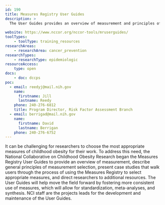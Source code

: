```yaml
---
id: 190
title: Measures Registry User Guides
description: >
  The User Guides provides an overview of measurement and principles of measurement selection, and present case studies using the Measures Registry to select measures for childhood obesity. 
    
website: https://www.nccor.org/nccor-tools/mruserguides/
toolTypes:
    - toolType: training_resources
researchAreas:
    - researchArea: cancer_prevention
researchTypes:
    - researchType: epidemiologic
resourceAccess:
    type: open
docs:
    - doc: dccps
poc:
  - email: reedyj@mail.nih.gov
    name:
      firstname: Jill
      lastname: Reedy
    phone: 240-276-6812
    title: Program Director, Risk Factor Assessment Branch
  - email: berrigad@mail.nih.gov
    name:
      firstname: David
      lastname: Berrigan
    phone: 240-276-6752
---
```

It can be challenging for researchers to choose the most appropriate measures of childhood obesity for their work. To address this need, the National Collaborative on Childhood Obesity Research began the Measures Registry User Guides to provide an overview of measurement, describe general principles of measurement selection, present case studies that walk users through the process of using the Measures Registry to select appropriate measures, and direct researchers to additional resources. The User Guides will help move the field forward by fostering more consistent use of measures, which will allow for standardization, meta-analyses, and synthesis. NCI staff are the projects leads for the development and maintenance of the User Guides.
